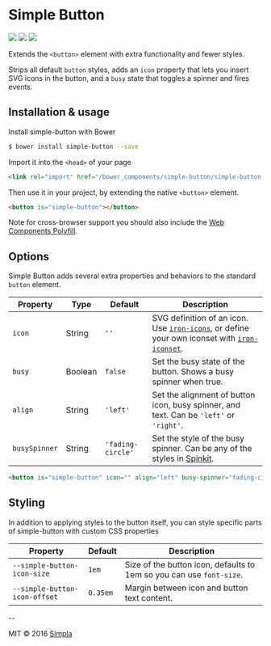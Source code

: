 # Simple Button
![][bower-badge] [![][travis-badge]][travis-url] [![][bowerdeps-badge]][bowerdeps-url]

Extends the `<button>` element with extra functionality and fewer styles. 

Strips all default `button` styles, adds an `icon` property that lets you insert SVG icons in the button, and a `busy` state that toggles a spinner and fires events.

## Installation & usage

Install simple-button with Bower

```sh
$ bower install simple-button --save
```

Import it into the `<head>` of your page

```html
<link rel="import" href="/bower_components/simple-button/simple-button.html">
```

Then use it in your project, by extending the native `<button>` element.

```html
<button is="simple-button"></button>
```

Note for cross-browser support you should also include the [Web Components Polyfill][webcomponents].

## Options
Simple Button adds several extra properties and behaviors to the standard `button` element.

Property      | Type    | Default           | Description                                                                                                                
------------- | ------- | ----------------- | ------------                                                                                                                 
`icon`        | String  | `''`              | SVG definition of an icon. Use [`iron-icons`][iron-icons], or define your own iconset with [`iron-iconset`][iron-iconset]. 
`busy`        | Boolean | `false`           | Set the busy state of the button. Shows a busy spinner when true.                                                          
`align`       | String  | `'left'`          | Set the alignment of button icon, busy spinner, and text. Can be `'left'` or `'right'`.                                    
`busySpinner` | String  | `'fading-circle'` | Set the style of the busy spinner. Can be any of the styles in [Spinkit][spinkit].                                         

```html
<button is="simple-button" icon="" align="left" busy-spinner="fading-circle"></button> 
```

## Styling
In addition to applying styles to the button itself, you can style specific parts of simple-button with custom CSS properties

Property                      | Default   | Description                                                          
----------------------------- | --------- | ------------                                                         
`--simple-button-icon-size`   | `1em`     | Size of the button icon, defaults to 1em so you can use `font-size`. 
`--simple-button-icon-offset` | `0.35em`  | Margin between icon and button text content.                         

--

MIT © 2016 [Simpla](https://www.simpla.io)

[webcomponents]: https://github.com/webcomponents/webcomponentsjs
[iron-icons]: https://elements.polymer-project.org/elements/iron-icons?view=demo:demo/index.html
[iron-iconset]: https://elements.polymer-project.org/elements/iron-iconset-svg
[spinkit]: http://tobiasahlin.com/spinkit/

[bower-badge]: https://img.shields.io/bower/v/simple-button.svg
[bowerlicense-badge]: https://img.shields.io/bower/l/simple-button.svg
[travis-badge]: https://img.shields.io/travis/SimpleElements/simple-button.svg
[travis-url]: https://travis-ci.org/SimpleElements/simple-button
[bowerdeps-badge]: https://img.shields.io/gemnasium/SimpleElements/simple-button.svg
[bowerdeps-url]: https://gemnasium.com/bower/simple-button
